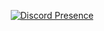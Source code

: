 <center>

[![Discord Presence](https://lanyard.cnrad.dev/api/1288994138741543015)](https://discord.com/users/1288994138741543015)
</center>
